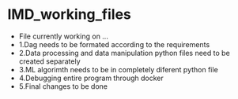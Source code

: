 # IMD_working_files
- File currently working on ...
- 1.Dag needs to be formated according to the requirements
- 2.Data processing and data manipulation python files need to be created separately
- 3.ML algorimth needs to be in completely diferent python file
- 4.Debugging entire program through docker
- 5.Final changes to be done
